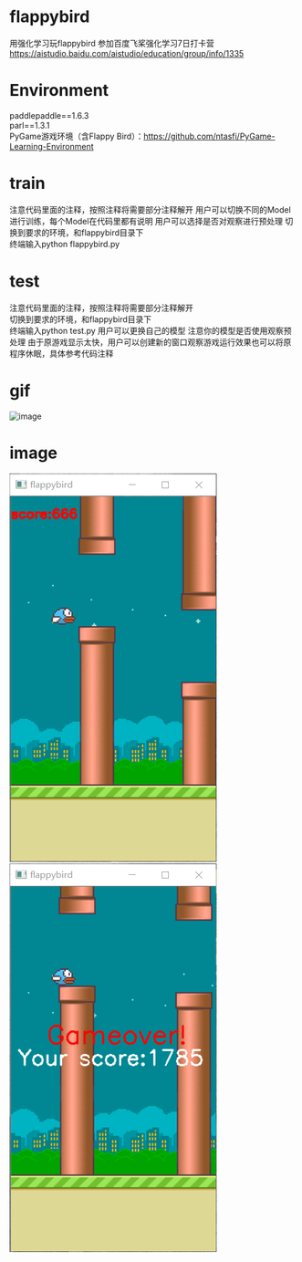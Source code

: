 # flappybird
用强化学习玩flappybird
参加百度飞桨强化学习7日打卡营 https://aistudio.baidu.com/aistudio/education/group/info/1335  

# Environment
paddlepaddle==1.6.3  
parl==1.3.1  
PyGame游戏环境（含Flappy Bird）：https://github.com/ntasfi/PyGame-Learning-Environment

# train
注意代码里面的注释，按照注释将需要部分注释解开
用户可以切换不同的Model进行训练，每个Model在代码里都有说明
用户可以选择是否对观察进行预处理
切换到要求的环境，和flappybird目录下  
终端输入python flappybird.py
# test
注意代码里面的注释，按照注释将需要部分注释解开  
切换到要求的环境，和flappybird目录下  
终端输入python test.py
用户可以更换自己的模型
注意你的模型是否使用观察预处理
由于原游戏显示太快，用户可以创建新的窗口观察游戏运行效果也可以将原程序休眠，具体参考代码注释
# gif
![image](https://github.com/QFaceblue/flappybird/blob/master/flappybird.gif)
# image
![image](https://github.com/QFaceblue/flappybird/blob/master/flappybird.png)
![image](https://github.com/QFaceblue/flappybird/blob/master/flappybird2.png)
